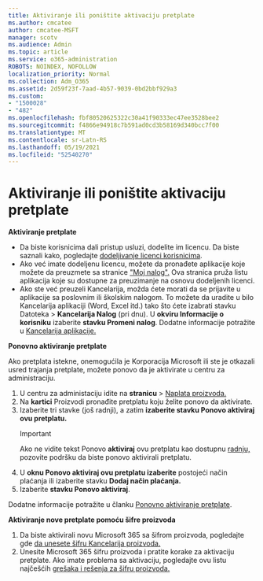 ```yaml
---
title: Aktiviranje ili poništite aktivaciju pretplate
ms.author: cmcatee
author: cmcatee-MSFT
manager: scotv
ms.audience: Admin
ms.topic: article
ms.service: o365-administration
ROBOTS: NOINDEX, NOFOLLOW
localization_priority: Normal
ms.collection: Adm_O365
ms.assetid: 2d59f23f-7aad-4b57-9039-0bd2bbf929a3
ms.custom:
- "1500028"
- "482"
ms.openlocfilehash: fbf80520625322c30a41f90333ec47ee3528bee2
ms.sourcegitcommit: f4866e94918c7b591ad0cd3b58169d340bcc7f00
ms.translationtype: MT
ms.contentlocale: sr-Latn-RS
ms.lasthandoff: 05/19/2021
ms.locfileid: "52540270"
---
```

# <a name="activate-or-reactivate-a-subscription"></a>Aktiviranje ili poništite aktivaciju pretplate

**Aktiviranje pretplate**

- Da biste korisnicima dali pristup usluzi, dodelite im licencu. Da biste saznali kako, pogledajte [dodeljivanje licenci korisnicima](/microsoft-365/admin/manage/assign-licenses-to-users).
- Ako već imate dodeljenu licencu, možete da pronađete aplikacije koje možete da preuzmete sa stranice ["Moj nalog".](https://portal.office.com/account/#installs) Ova stranica pruža listu aplikacija koje su dostupne za preuzimanje na osnovu dodeljenih licenci.
- Ako ste već preuzeli Kancelarija, možda ćete morati da se prijavite u aplikacije sa poslovnim ili školskim nalogom. To možete da uradite u bilo Kancelarija aplikaciji (Word, Excel itd.) tako što ćete izabrati stavku Datoteka   >  **Kancelarija Nalog** (pri dnu). U **okviru Informacije o korisniku** izaberite **stavku Promeni nalog**. Dodatne informacije potražite u [Kancelarija aplikacije.](/microsoft-365/admin/setup/install-applications)

**Ponovno aktiviranje pretplate**

Ako pretplata istekne, onemogućila je Korporacija Microsoft ili ste je otkazali usred trajanja pretplate, možete ponovo da je aktivirate u centru za administraciju.
  
1. U centru za administaciju idite na **stranicu**  >  [Naplata proizvoda.](https://go.microsoft.com/fwlink/p/?linkid=842054)
2. Na **kartici** Proizvodi pronađite pretplatu koju želite ponovo da aktivirate.
3. Izaberite tri stavke (još radnji), a zatim **izaberite stavku Ponovo aktiviraj ovu pretplatu.**
    > [!IMPORTANT]
    > Ako ne vidite tekst Ponovo **aktiviraj** ovu pretplatu kao dostupnu [radnju,](https://go.microsoft.com/fwlink/p/?linkid=518322) pozovite podršku da biste ponovo aktivirali pretplatu.
4. U **oknu Ponovo aktiviraj ovu pretplatu izaberite** postojeći način plaćanja ili izaberite stavku **Dodaj način plaćanja.**
5. Izaberite **stavku Ponovo aktiviraj**.

Dodatne informacije potražite u članku [Ponovno aktiviranje pretplate](/microsoft-365/commerce/subscriptions/reactivate-your-subscription).

**Aktiviranje nove pretplate pomoću šifre proizvoda**

1. Da biste aktivirali novu Microsoft 365 sa šifrom proizvoda, pogledajte gde [da unesete šifru Kancelarija proizvoda.](https://support.office.com/article/where-to-enter-your-office-product-key-0a82e5ae-739e-4b92-a6f4-2ec780c185db)
2. Unesite Microsoft 365 šifru proizvoda i pratite korake za aktivaciju pretplate. Ako imate problema sa aktivaciju, pogledajte ovu listu najčešćih [grešaka i rešenja za šifru proizvoda.](/microsoft-365/commerce/product-key-errors-and-solutions)